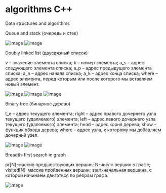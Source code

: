 # algorithms C++
Data structures and algorithms 

Queue and stack (очередь и стек)

![image](https://github.com/MoonLightFoxKs/algorithms/blob/main/queue%20and%20stack/queue.png)
![image](https://github.com/MoonLightFoxKs/algorithms/blob/main/queue%20and%20stack/stack.png)


Doubly linked list (двусвязный список)

v – значение элемента списка;
k – номер элемента;
a_s – адрес следующего элемента списка;
a_p – адрес предыдущего элемента списка;
a_n – адрес начала списка;
a_k – адрес конца списка;
where – адрес элемента, перед которым или после которого мы вставляем новый элемент.

![image](https://github.com/MoonLightFoxKs/algorithms/blob/main/Doubly%20linked%20list/image%20129.png)
![image](https://github.com/MoonLightFoxKs/algorithms/blob/main/Doubly%20linked%20list/image%20128.png)
![image](https://github.com/MoonLightFoxKs/algorithms/blob/main/Doubly%20linked%20list/image%20126.png)


Binary tree (бинарное дерево)

t_e – адрес текущего элемента;
right – адрес правого дочернего узла текущего (удаляемого) элемента;
left – адрес левого дочернего узла текущего (удаляемого) элемента;
head – адрес корня дерева;
show – функция обхода дерева;
where – адрес узла, к которому мы добавляем дочерний узел.

![image](https://github.com/MoonLightFoxKs/algorithms/blob/main/binary%20tree/image%20122.png)
![image](https://github.com/MoonLightFoxKs/algorithms/blob/main/binary%20tree/image%20123.png)


Breadth-first search in graph

pr[N]-массив предшествующих вершин;
N-число вершин в графе;
visited[N]-массив пройденных вершин;
start-начальная вершина, с которой начинаем двигаться по ребрам графа.

![image](https://github.com/MoonLightFoxKs/algorithms/blob/main/BFS%20graph/image%20124.png)
